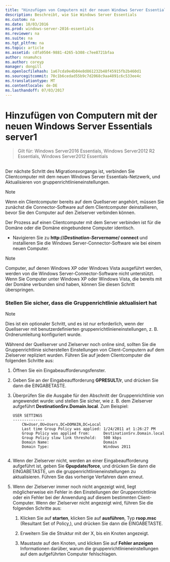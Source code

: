 ```yaml
---
title: "Hinzufügen von Computern mit der neuen Windows Server Essentials server1"
description: Beschreibt, wie Sie Windows Server Essentials
ms.custom: na
ms.date: 10/03/2016
ms.prod: windows-server-2016-essentials
ms.reviewer: na
ms.suite: na
ms.tgt_pltfrm: na
ms.topic: article
ms.assetid: cdfa9504-9881-4265-b308-c7ee8721bfaa
author: nnamuhcs
ms.author: coreyp
manager: dongill
ms.openlocfilehash: 1a67cda9e4b04e8d861232b48f45915fb2b460d1
ms.sourcegitcommit: 70c1b6cedad55b9c7d2068c9aa4891c6c533ee4c
ms.translationtype: MT
ms.contentlocale: de-DE
ms.lasthandoff: 07/03/2017
---
```

# <a name="join-computers-to-the-new-windows-server-essentials-server1"></a>Hinzufügen von Computern mit der neuen Windows Server Essentials server1

>Gilt für: Windows Server2016 Essentials, Windows Server2012 R2 Essentials, Windows Server2012 Essentials

##  <a name="BKMK_JoinComputers"></a>   
 Der nächste Schritt des Migrationsvorgangs ist, verbinden Sie Clientcomputer mit dem neuen Windows Server Essentials-Netzwerk, und Aktualisieren von gruppenrichtlinieneinstellungen.  
  
> [!NOTE]
>  Wenn ein Clientcomputer bereits auf dem Quellserver angehört, müssen Sie zunächst die Connector-Software auf dem Clientcomputer deinstallieren, bevor Sie den Computer auf den Zielserver verbinden können.  
  
 Der Prozess auf einen Clientcomputer mit dem Server verbinden ist für die Domäne oder die Domäne eingebundene Computer identisch.  
  
-   Navigieren Sie zu **http://***Destination-Servername***/ connect** und installieren Sie die Windows Server-Connector-Software wie bei einem neuen Computer.  
  
> [!NOTE]
>  Computer, auf denen Windows XP oder Windows Vista ausgeführt werden, werden von die Windows Server-Connector-Software nicht unterstützt. Wenn Sie Computer unter Windows XP oder Windows Vista, die bereits mit der Domäne verbunden sind haben, können Sie diesen Schritt überspringen.  
  
### <a name="ensure-that-group-policy-has-updated"></a>Stellen Sie sicher, dass die Gruppenrichtlinie aktualisiert hat  
  
> [!NOTE]
>  Dies ist ein optionaler Schritt, und es ist nur erforderlich, wenn der Quellserver mit benutzerdefinierten gruppenrichtlinieneinstellungen, z. B. Ordnerumleitung konfiguriert wurde.  
  
 Während der Quellserver und Zielserver noch online sind, sollten Sie die Gruppenrichtlinie sicherstellen Einstellungen von Client-Computern auf dem Zielserver repliziert wurden. Führen Sie auf jedem Clientcomputer die folgenden Schritte aus:  
  
1.  Öffnen Sie ein Eingabeaufforderungsfenster.  
  
2.  Geben Sie an der Eingabeaufforderung **GPRESULT/r**, und drücken Sie dann die EINGABETASTE.  
  
3.  Überprüfen Sie die Ausgabe für den Abschnitt der Gruppenrichtlinie von angewendet wurde: und stellen Sie sicher, wie z. B. dem Zielserver aufgeführt **DestinationSrv.Domain.local**. Zum Beispiel:  
  
    ```  
    USER SETTINGS  
    --------------  
        CN=User,OU=Users,DC=DOMAIN,DC=Local  
        Last time Group Policy was applied: 1/24/2011 at 1:26:27 PM  
        Group Policy was applied from:      DestinationSrv.Domain.local  
        Group Policy slow link threshold:   500 kbps  
        Domain Name:                        Domain  
        Domain Type:                        Windows 2011  
  
    ```  
  
4.  Wenn der Zielserver nicht, werden an einer Eingabeaufforderung aufgeführt ist, geben Sie **Gpupdate/force**, und drücken Sie dann die EINGABETASTE, um die gruppenrichtlinieneinstellungen zu aktualisieren. Führen Sie das vorherige Verfahren dann erneut.  
  
5.  Wenn der Zielserver immer noch nicht angezeigt wird, liegt möglicherweise ein Fehler in den Einstellungen der Gruppenrichtlinie oder ein Fehler bei der Anwendung auf diesem bestimmten Client-Computer. Wenn der Zielserver nicht angezeigt wird, führen Sie die folgenden Schritte aus:  
  
    1.  Klicken Sie auf **starten**, klicken Sie auf **ausführen**, Typ **rsop.msc** (Resultant Set of Policy,), und drücken Sie dann die EINGABETASTE.  
  
    2.  Erweitern Sie die Struktur mit der X, bis ein Knoten angezeigt.  
  
    3.  Maustaste auf den Knoten, und klicken Sie auf **Fehler anzeigen** Informationen darüber, warum die gruppenrichtlinieneinstellungen auf dem aufgeführten Computer fehlschlagen.
